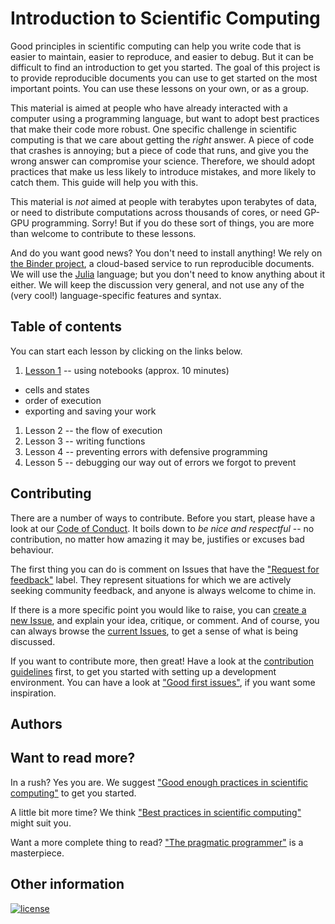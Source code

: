 # Introduction to Scientific Computing

Good principles in scientific computing can help you write code that is easier
to maintain, easier to reproduce, and easier to debug. But it can be difficult
to find an introduction to get you started. The goal of this project is to
provide reproducible documents you can use to get started on the most important
points. You can use these lessons on your own, or as a group.

This material is aimed at people who have already interacted with a computer
using a programming language, but want to adopt best practices that make their
code more robust. One specific challenge in scientific computing is that we care
about getting the *right* answer. A piece of code that crashes is annoying; but
a piece of code that runs, and give you the wrong answer can compromise your
science. Therefore, we should adopt practices that make us less likely to
introduce mistakes, and more likely to catch them. This guide will help you with
this.

This material is *not* aimed at people with terabytes upon terabytes of data, or
need to distribute computations across thousands of cores, or need GP-GPU
programming. Sorry! But if you do these sort of things, you are more than
welcome to contribute to these lessons.

And do you want good news? You don't need to install anything! We rely on [the
Binder project][binder], a cloud-based service to run reproducible documents. We
will use the [Julia][jl] language; but you don't need to know anything about it
either. We will keep the discussion very general, and not use any of the (very
cool!) language-specific features and syntax.

[binder]: https://beta.mybinder.org/
[jl]: http://julialang.org/

## Table of contents

You can start each lesson by clicking on the links below.

1. [Lesson 1][l1binder] -- using notebooks (approx. 10 minutes)
  - cells and states
  - order of execution
  - exporting and saving your work
1. Lesson 2 -- the flow of execution
1. Lesson 3 -- writing functions
1. Lesson 4 -- preventing errors with defensive programming
1. Lesson 5 -- debugging our way out of errors we forgot to prevent

[l1binder]: https://beta.mybinder.org/v2/gh/tpoisot/IntroScientificComputing/master?filepath=lessons%2F01_introduction_to_notebooks.ipynb

## Contributing

There are a number of ways to contribute. Before you start, please have a look
at our [Code of Conduct][coc]. It boils down to *be nice and respectful* -- no
contribution, no matter how amazing it may be, justifies or excuses bad
behaviour.

[coc]: https://github.com/tpoisot/IntroScientificComputing/blob/master/CODE_OF_CONDUCT.md

The first thing you can do is comment on Issues that have the ["Request for
feedback"][feedback] label. They represent situations for which we are actively
seeking community feedback, and anyone is always welcome to chime in.

[feedback]: https://github.com/tpoisot/IntroScientificComputing/labels/request%20for%20feedback

If there is a more specific point you would like to raise, you can [create a new
Issue][new_issue], and explain your idea, critique, or comment. And of course,
you can always browse the [current Issues][issues], to get a sense of what is
being discussed.

[new_issue]: https://github.com/tpoisot/IntroScientificComputing/issues/new
[issues]: https://github.com/tpoisot/IntroScientificComputing/issues

If you want to contribute more, then great! Have a look at the [contribution
guidelines][cguid] first, to get you started with setting up a development
environment. You can have a look at ["Good first issues"][first], if you want
some inspiration.

[cguid]: https://github.com/tpoisot/IntroScientificComputing/blob/master/CONTRIBUTING.md
[first]: https://github.com/tpoisot/IntroScientificComputing/labels/good%20first%20issue

## Authors

## Want to read more?

In a rush? Yes you are. We suggest ["Good enough practices in scientific
computing"][goodenough] to get you started.

A little bit more time? We think ["Best practices in scientific
computing"][best] might suit you.

Want a more complete thing to read? ["The pragmatic programmer"][pragm] is a
masterpiece.

[goodenough]: http://journals.plos.org/ploscompbiol/article?id=10.1371/journal.pcbi.1005510
[best]: http://journals.plos.org/plosbiology/article?id=10.1371/journal.pbio.1001745
[pragm]: https://www.amazon.ca/Pragmatic-Programmer-Journeyman-Master/dp/020161622X/ref=as_li_ss_tl?ie=UTF8&linkCode=sl1&tag=&linkId=0ff8cca36522d8539b26e536778bbb5e


## Other information

[![license](https://img.shields.io/github/license/tpoisot/IntroScientificComputing.svg?style=flat-square)]()
